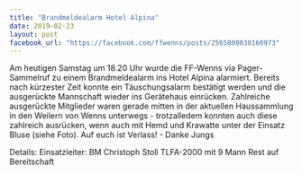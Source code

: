 ```yaml
---
title: "Brandmeldealarm Hotel Alpina"
date: 2019-02-23
layout: post
facebook_url: "https://facebook.com/ffwenns/posts/2565808030160973"
---
```


Am heutigen Samstag um 18.20 Uhr wurde die FF-Wenns via Pager-Sammelruf zu einem Brandmeldealarm ins Hotel Alpina alarmiert.
Bereits nach kürzester Zeit konnte ein Täuschungsalarm bestätigt werden und die ausgerückte Mannschaft wieder ins Gerätehaus einrücken.
Zahlreiche ausgerückte Mitglieder waren gerade mitten in der aktuellen Haussammlung in den Weilern von Wenns unterwegs - trotzalledem konnten auch diese zahlreich ausrücken, wenn auch mit Hemd und Krawatte unter der Einsatz Bluse (siehe Foto).
Auf euch ist Verlass! - Danke Jungs 
 

Details:
Einsatzleiter: BM Christoph Stoll
TLFA-2000 mit 9 Mann
Rest auf Bereitschaft